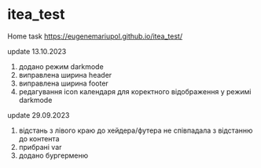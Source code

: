 # itea_test
Home task
https://eugenemariupol.github.io/itea_test/

update 13.10.2023
1. додано режим darkmode
2. виправлена ширина header
3. виправлена ширина footer
4. редагування icon календаря для коректного відображення у режимі darkmode

update 29.09.2023
1. відстань з лівого краю до хейдера/футера не співпадала з відстанню до контента
2. прибрані var
3. додано бургерменю

